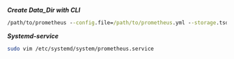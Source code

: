**_Create Data_Dir with CLI_**

```cmd
/path/to/prometheus --config.file=/path/to/prometheus.yml --storage.tsdb.path=/path/to/custom_data_directory
```

**_Systemd-service_**

```bash
sudo vim /etc/systemd/system/prometheus.service
```
